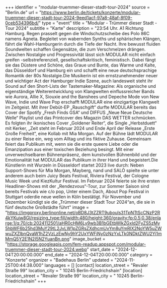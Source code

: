 +++
identifier = "modular-truemmer-dieser-stadt-tour-2024"
source = "Berlin.de"
url = "https://www.berlin.de/tickets/konzerte/modular-truemmer-dieser-stadt-tour-2024-9eed1acf-97a8-48af-8f09-0ceb534396bd/"
type = "event"
title = "Modular - Trümmer dieser Stadt - Tour 2024"
subtitle = "Karte"
description = "23:54 Uhr. A1 Richtung Hamburg. Regen prasselt gegen die Windschutzscheibe des Polo 86C namens Agneta. Begleitet von wabernden Synths und sphärischen Klängen, fährt die Wahl-Hamburgerin durch die Tiefe der Nacht. Ihre bewusst fluiden Soundwelten schaffen Gegensätze, die zum Verschmelzen drängen. Zwischen Nostalgie und Progressivität lässt sich MODULAR nicht einfach greifen -selbstreferenziell, gesellschaftskritisch, feministisch. Dabei fängt sie das Düstere und Schöne, das Graue und Bunte, das Warme und Kalte, das Düsseldorf und Hamburg ein und schafft eine neue deutschsprachige Romantik der 80s Nostalgie.Die Musikerin ist ein ernstzunehmender neuer und wichtiger Act der Hamburger Indie Szene, auch landesweit steht ihr Sound auf den Short-Lists der Tastemaker-Magazine: Als organische und eigenständige Weiterentwicklung von Klangwelten einflussreicher Bands wie Aurora, Allie X, Siouxie and the Banshees und Depeche Mode von New Wave, Indie und Wave Pop erschafft MODULAR eine einzigartige Klangwelt im Zeitgeist. Mit ihrer Debüt-EP „Rauschgift“ durfte MODULAR bereits das Cover der Spotify „Fresh Finds GSA“ und DIFFUS „Neue Neue Deutsche Welle“ Playlist und das Printcover des Magazin DAS WETTER schmücken. Es folgten ihr ikonisches Cover „Goldener Reiter“, die Single „Herbstduett“ mit Kerker, „Zeit steht im Februar 2024 und Ende April der Release „Erste Große Freiheit“, eine Kollab mit Mia Morgan. Auf der Bühne lädt MODULAR zu einer Reise ein, weg vom Alltag und ins fiktive Zuhause. Gemeinsam feiert das Publikum mit, wenn sie die erste queere Liebe oder die Emanzipation aus einer toxischen Beziehung besingt. Mit einer unverwechselbaren Bühnenpräsenz, dem kunstvollen Bühnenbild und der Emotionalität hat MODULAR das Publikum in ihrer Hand und begeistert.Die Künstlerin mit Wurzeln in Düsseldorf startet 2023 live durch: Neben Support-Shows für Mia Morgan, Mayberg, nand und SALÒ spielte sie unter anderem auch beim Juicy Beats Festival, Riviera Festival, der Cologne Music Week und KiezKultur Festival. Im Februar 2024 feierte sie ihre ersten Headliner-Shows mit der „Rendezvous“-Tour, zur Sommer Saison sind bereits Festivals wie c/o pop, Unter einem Dach, About Pop Festival in Stuttgart oderdie neue wellen in Köln bestätigt. Für November und Dezember kündigt sie die „Trümmer dieser Stadt Tour 2024“an, die sie in fünf deutsche Großstädte führt"
image = "https://imgproxy.berlinonline.net/oBD8J3tZZRT9ubouls31TpNTtScCNzP2R4kYKuiw8GI/resizing_type:fill/width:480/height:360/gravity:fp:0.5:0.38/enlarge:1/q:70/cb:2024112501/aHR0cHM6Ly9wb3B1bGEtbWlkZGxld2FyZS5zMy5hbWF6b25hd3MuY29tL2JvLW1pZGRsZXdhcmUvYm8uYmRlX2NoYW5uZWwuZXZlbnQvaW1hZ2VzLzEwNy9hY2UxYWFiNy0zNzYxLTk0NDktZWU2Yi1mMmQ5Y2E1N2I5N2YuanBn.png"
image_bucket = "https://storage.googleapis.com/fem-readup.appspot.com/modular-truemmer-dieser-stadt-tour-2024.webp"
start_date = "2024-12-04T20:00:00.000"
end_date = "2024-12-04T20:00:00.000"
category = "Konzerte"
organizer = "Badehaus Berlin"
updated = "2024-11-25T00:44:38.000"
languages = []
[contact]
location_street = "Revaler Straße 99"
location_city = " 10245 Berlin-Friedrichshain"
[location]
location_street = "Revaler Straße 99"
location_city = " 10245 Berlin-Friedrichshain"
+++